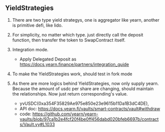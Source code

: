 ## YieldStrategies

1. There are two type yield strategys, one is aggregator like yearn, another is primitive defi, like lido.

2. For simplicity, no matter which type. just directly call the deposit function, then transfer the token to
   SwapContract itself.

3. Integration mode.

   - Apply Delegated Deposit as https://docs.yearn.finance/partners/integration_guide

4. To make the YieldStrategies work, should test in fork mode

5. As there are more logics behind YieldStrategies, now only supply yearn. Because the amount of usdc per share are
   changing, should maintain the relationships. Now just return corresponding's value.
   - yvUSDC(0xa354F35829Ae975e850e23e9615b11Da1B3dC4DE),
   - API doc: https://docs.yearn.fi/vaults/smart-contracts/vault#withdraw
   - code: https://github.com/yearn/yearn-vaults/blob/97ca1b2e4fcf20f4be0ff456dabd020bfeb6697b/contracts/Vault.vy#L1033
